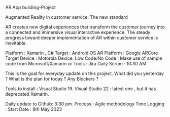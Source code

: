 AR App building-Project


Augmented Reality in customer service: The new standard

AR creates new digital experiences that transform the customer journey into a connected and immersive visual interactive experience. 
The steady progress toward deeper implementation of AR within customer service is inevitable.



Platform : Xamarin , C#
Target : Android OS
AR Platform : Google ARCore
Target Device : Motorola Device.
Low Code/No Code : Make use of sample code from Microsoft/Xamarin or 
Tools : Jira
Daily Scrum : 10:30 AM

This is the goal for everyday update on this project.
What did you yesterday ?
What is the plan for today ?
Any Blockers ?

Tools to install : Visual Studio 19.
Visual Studio 22 : latest one , but it has deprecated Xamarin.

Daily update to Github: 3:30 pm.
Process : Agile methodology
Time Logging : 
Start Date : 8th May 2023

